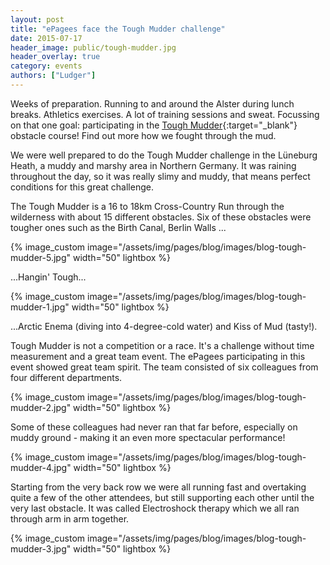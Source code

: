 ```yaml
---
layout: post
title: "ePagees face the Tough Mudder challenge"
date: 2015-07-17
header_image: public/tough-mudder.jpg
header_overlay: true
category: events
authors: ["Ludger"]
---
```


Weeks of preparation.
Running to and around the Alster during lunch breaks.
Athletics exercises. A lot of training sessions and sweat.
Focussing on that one goal: participating in the [Tough Mudder](https://toughmudder.com/){:target="_blank"} obstacle course!
Find out more how we fought through the mud.

We were well prepared to do the Tough Mudder challenge in the Lüneburg Heath, a muddy and marshy area in Northern Germany.
It was raining throughout the day, so it was really slimy and muddy, that means perfect conditions for this great challenge.

The Tough Mudder is a 16 to 18km Cross-Country Run through the wilderness with about 15 different obstacles.
Six of these obstacles were tougher ones such as the Birth Canal, Berlin Walls ...

{% image_custom image="/assets/img/pages/blog/images/blog-tough-mudder-5.jpg" width="50" lightbox %}

...Hangin' Tough...

{% image_custom image="/assets/img/pages/blog/images/blog-tough-mudder-1.jpg" width="50" lightbox %}

...Arctic Enema (diving into 4-degree-cold water) and Kiss of Mud (tasty!).

Tough Mudder is not a competition or a race. It's a challenge without time measurement and a great team event.
The ePagees participating in this event showed great team spirit.
The team consisted of six colleagues from four different departments.

{% image_custom image="/assets/img/pages/blog/images/blog-tough-mudder-2.jpg" width="50" lightbox %}

Some of these colleagues had never ran that far before, especially on muddy ground - making it an even more spectacular performance!

{% image_custom image="/assets/img/pages/blog/images/blog-tough-mudder-4.jpg" width="50" lightbox %}

Starting from the very back row we were all running fast and overtaking quite a few of the other attendees, but still supporting each other until the very last obstacle.
It was called Electroshock therapy which we all ran through arm in arm together.

{% image_custom image="/assets/img/pages/blog/images/blog-tough-mudder-3.jpg" width="50" lightbox %}
